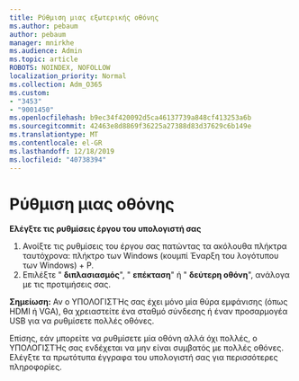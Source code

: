 ```yaml
---
title: Ρύθμιση μιας εξωτερικής οθόνης
ms.author: pebaum
author: pebaum
manager: mnirkhe
ms.audience: Admin
ms.topic: article
ROBOTS: NOINDEX, NOFOLLOW
localization_priority: Normal
ms.collection: Adm_O365
ms.custom:
- "3453"
- "9001450"
ms.openlocfilehash: b9ec34f420092d5ca46137739a848cf413253a6b
ms.sourcegitcommit: 42463e8d8869f36225a27388d83d37629c6b149e
ms.translationtype: MT
ms.contentlocale: el-GR
ms.lasthandoff: 12/18/2019
ms.locfileid: "40738394"
---
```

# <a name="set-up-one-monitor"></a>Ρύθμιση μιας οθόνης

**Ελέγξτε τις ρυθμίσεις έργου του υπολογιστή σας**

1. Ανοίξτε τις ρυθμίσεις του έργου σας πατώντας τα ακόλουθα πλήκτρα ταυτόχρονα: πλήκτρο των Windows (κουμπί Έναρξη του λογότυπου των Windows) + P.
2. Επιλέξτε " **διπλασιασμός**", " **επέκταση**" ή " **δεύτερη οθόνη**", ανάλογα με τις προτιμήσεις σας.

**Σημείωση:** Αν ο ΥΠΟΛΟΓΙΣΤΉς σας έχει μόνο μία θύρα εμφάνισης (όπως HDMI ή VGA), θα χρειαστείτε ένα σταθμό σύνδεσης ή έναν προσαρμογέα USB για να ρυθμίσετε πολλές οθόνες.

Επίσης, εάν μπορείτε να ρυθμίσετε μία οθόνη αλλά όχι πολλές, ο ΥΠΟΛΟΓΙΣΤΉς σας ενδέχεται να μην είναι συμβατός με πολλές οθόνες. Ελέγξτε τα πρωτότυπα έγγραφα του υπολογιστή σας για περισσότερες πληροφορίες.